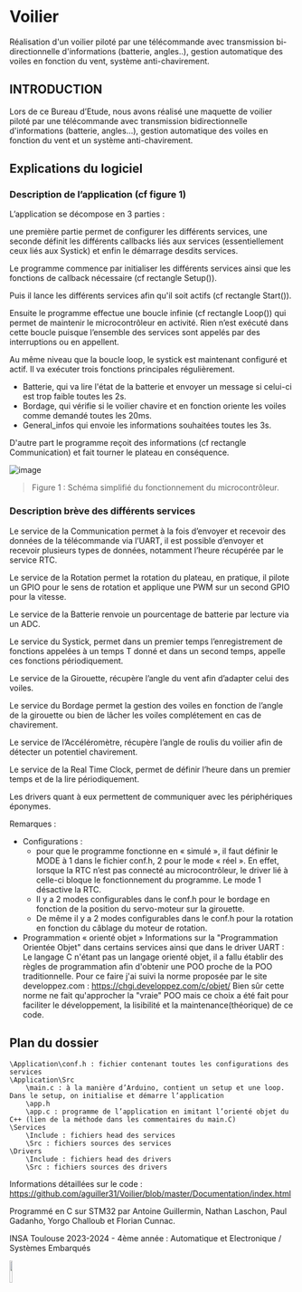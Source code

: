 # Voilier
Réalisation d'un voilier piloté par une télécommande avec transmission bi-directionnelle d'informations (batterie, angles..), gestion automatique des voiles en fonction du vent, système anti-chavirement.

## INTRODUCTION

Lors de ce Bureau d’Etude, nous avons réalisé une maquette de voilier piloté par une télécommande avec transmission bidirectionnelle d'informations (batterie, angles...), gestion automatique des voiles en fonction du vent et un système anti-chavirement.

## Explications du logiciel
### Description de l’application (cf figure 1)
	
L’application se décompose en 3 parties : 

une première partie permet de configurer les différents services, une seconde définit les différents callbacks liés aux services (essentiellement ceux liés aux Systick) et enfin le démarrage desdits services.

Le programme commence par initialiser les différents services ainsi que les fonctions de callback nécessaire (cf rectangle Setup()).

Puis il lance les différents services afin qu'il soit actifs (cf rectangle Start()).

Ensuite le programme effectue une boucle infinie (cf rectangle Loop()) qui permet de maintenir le microcontrôleur en activité. Rien n’est exécuté dans cette boucle puisque l’ensemble des services sont appelés par des interruptions ou en appellent.

Au même niveau que la boucle loop, le systick est maintenant configuré et actif. Il va exécuter trois fonctions principales régulièrement.
* Batterie, qui va lire l'état de la batterie et envoyer un message si celui-ci est trop faible toutes les 2s.
* Bordage, qui vérifie si le voilier chavire et en fonction oriente les voiles comme demandé toutes les 20ms.
* General_infos qui envoie les informations souhaitées toutes les 3s.

D'autre part le programme reçoit des informations (cf rectangle Communication) et fait tourner le plateau en conséquence.


![image](https://github.com/aguiller31/Voilier/assets/128867138/9d6c7bfd-4698-4179-b951-bddad747ec58)

>
> Figure 1 : Schéma simplifié du fonctionnement du microcontrôleur.
>

### Description brève des différents services

Le service de la Communication permet à la fois d’envoyer et recevoir des données de la télécommande via l’UART, il est possible d’envoyer et recevoir plusieurs types de données, notamment l’heure récupérée par le service RTC.

Le service de la Rotation permet la rotation du plateau, en pratique, il pilote un GPIO pour le sens de rotation et applique une PWM sur un second GPIO pour la vitesse.

Le service de la Batterie renvoie un pourcentage de batterie par lecture via un ADC.

Le service du Systick, permet dans un premier temps l’enregistrement de fonctions appelées à un temps T donné et dans un second temps, appelle ces fonctions périodiquement.

Le service de la Girouette, récupère l’angle du vent afin d’adapter celui des voiles.

Le service du Bordage permet la gestion des voiles en fonction de l’angle de la girouette ou bien de lâcher les voiles complétement en cas de chavirement.

Le service de l’Accéléromètre, récupère l’angle de roulis du voilier afin de détecter un potentiel chavirement.

Le service de la Real Time Clock, permet de définir l’heure dans un premier temps et de la lire périodiquement.

Les drivers quant à eux permettent de communiquer avec les périphériques éponymes.

Remarques : 
* Configurations :
  * pour que le programme fonctionne en « simulé », il faut définir le MODE à 1 dans le fichier conf.h, 2 pour le mode « réel ». En effet, lorsque la RTC n’est pas connecté au microcontrôleur, le driver lié à celle-ci bloque le fonctionnement du programme. Le mode 1 désactive la RTC. 
  * Il y a 2 modes configurables dans le conf.h pour le bordage en fonction de la position du servo-moteur sur la girouette.
  * De même il y a 2 modes configurables dans le conf.h pour la rotation en fonction du câblage du moteur de rotation.
* Programmation « orienté objet »
Informations sur la "Programmation Orientée Objet" dans certains services ainsi que dans le driver UART :
Le langage C n'étant pas un langage orienté objet, il a fallu établir des règles de programmation afin d'obtenir une POO proche de la POO traditionnelle. Pour ce faire j'ai suivi la norme proposée par le site developpez.com : https://chgi.developpez.com/c/objet/
Bien sûr cette norme ne fait qu'approcher la "vraie" POO mais ce choix a été fait pour faciliter le développement, la lisibilité et la maintenance(théorique) de ce code.

## Plan du dossier	
```
\Application\conf.h : fichier contenant toutes les configurations des services
\Application\Src
	\main.c : à la manière d’Arduino, contient un setup et une loop. Dans le setup, on initialise et démarre l’application
	\app.h
	\app.c : programme de l’application en imitant l’orienté objet du C++ (lien de la méthode dans les commentaires du main.C)
\Services
	\Include : fichiers head des services
	\Src : fichiers sources des services		
\Drivers
	\Include : fichiers head des drivers
	\Src : fichiers sources des drivers
```

Informations détaillées sur le code : https://github.com/aguiller31/Voilier/blob/master/Documentation/index.html


Programmé en C sur STM32 par Antoine Guillermin, Nathan Laschon, Paul Gadanho, Yorgo Challoub et Florian Cunnac.

INSA Toulouse 2023-2024 - 4ème année : Automatique et Electronique / Systèmes Embarqués

<img src="https://github.com/aguiller31/Voilier/assets/128867138/25cf6177-a44c-4c8d-8e5d-af7f1caad1ea" width=10% height=10%>



